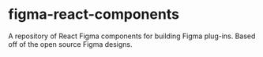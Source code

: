 # figma-react-components
A repository of React Figma components for building Figma plug-ins. Based off of the open source Figma designs. 
